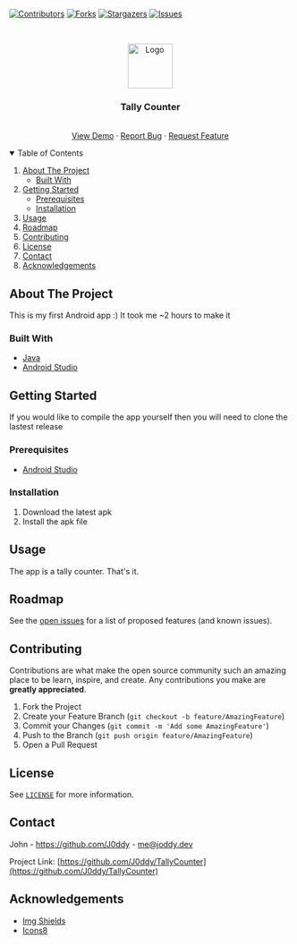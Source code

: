 [![Contributors][contributors-shield]][contributors-url]
[![Forks][forks-shield]][forks-url]
[![Stargazers][stars-shield]][stars-url]
[![Issues][issues-shield]][issues-url]


<!-- PROJECT LOGO -->
<br />
<p align="center">
  <a href="https://github.com/J0ddy/TallyCounter">
    <img src="https://img.icons8.com/external-flat-wichaiwi/344/external-count-election-flat-wichaiwi.png" alt="Logo" width="80" height="80">
  </a>

  <h3 align="center">Tally Counter</h3>

  <p align="center">
    <br />
    <a href="https://github.com/J0ddy/TallyCounter/blob/master/Preview.jpg?raw=true">View Demo</a>
    ·
    <a href="https://github.com/J0ddy/TallyCounter">Report Bug</a>
    ·
    <a href="https://github.com/J0ddy/TallyCounter">Request Feature</a>
  </p>
</p>



<!-- TABLE OF CONTENTS -->
<details open="open">
  <summary>Table of Contents</summary>
  <ol>
    <li>
      <a href="#about-the-project">About The Project</a>
      <ul>
        <li><a href="#built-with">Built With</a></li>
      </ul>
    </li>
    <li>
      <a href="#getting-started">Getting Started</a>
      <ul>
        <li><a href="#prerequisites">Prerequisites</a></li>
        <li><a href="#installation">Installation</a></li>
      </ul>
    </li>
    <li><a href="#usage">Usage</a></li>
    <li><a href="#roadmap">Roadmap</a></li>
    <li><a href="#contributing">Contributing</a></li>
    <li><a href="#license">License</a></li>
    <li><a href="#contact">Contact</a></li>
    <li><a href="#acknowledgements">Acknowledgements</a></li>
  </ol>
</details>



<!-- ABOUT THE PROJECT -->
## About The Project

This is my first Android app :)
It took me ~2 hours to make it

### Built With

* [Java](https://www.java.com/en/)
* [Android Studio](https://developer.android.com/studio/)

<!-- GETTING STARTED -->
## Getting Started

If you would like to compile the app yourself then you will need to clone the lastest release

### Prerequisites

* [Android Studio](https://developer.android.com/studio/)

### Installation

1. Download the latest apk
2. Install the apk file

<!-- USAGE EXAMPLES -->
## Usage

The app is a tally counter. That's it.

<!-- ROADMAP -->
## Roadmap

See the [open issues](https://github.com/J0ddy/TallyCounter/issues) for a list of proposed features (and known issues).


<!-- CONTRIBUTING -->
## Contributing

Contributions are what make the open source community such an amazing place to be learn, inspire, and create. Any contributions you make are **greatly appreciated**.

1. Fork the Project
2. Create your Feature Branch (`git checkout -b feature/AmazingFeature`)
3. Commit your Changes (`git commit -m 'Add some AmazingFeature'`)
4. Push to the Branch (`git push origin feature/AmazingFeature`)
5. Open a Pull Request



<!-- LICENSE -->
## License

See [`LICENSE`](https://github.com/J0ddy/TallyCounter/blob/master/LICENCE) for more information.

<!-- CONTACT -->
## Contact

John - https://github.com/J0ddy - me@joddy.dev

Project Link: [https://github.com/J0ddy/TallyCounter](https://github.com/J0ddy/TallyCounter)


<!-- ACKNOWLEDGEMENTS -->
## Acknowledgements
* [Img Shields](https://shields.io/)
* [Icons8](https://icons8.com/)


<!-- MARKDOWN LINKS & IMAGES -->
<!-- https://www.markdownguide.org/basic-syntax/#reference-style-links -->
[contributors-shield]: https://img.shields.io/github/contributors/J0ddy/TallyCounter.svg?style=for-the-badge
[contributors-url]: https://github.com/J0ddy/TallyCounter/graphs/contributors
[forks-shield]: https://img.shields.io/github/forks/J0ddy/TallyCounter.svg?style=for-the-badge
[forks-url]: https://github.com/J0ddy/TallyCounter/network/members
[stars-shield]: https://img.shields.io/github/stars/J0ddy/TallyCounter.svg?style=for-the-badge
[stars-url]: https://github.com/J0ddy/TallyCounter/stargazers
[issues-shield]: https://img.shields.io/github/issues/J0ddy/TallyCounter.svg?style=for-the-badge
[issues-url]: https://github.com/J0ddy/TallyCounter/issues
[license-shield]: https://img.shields.io/github/license/J0ddy/TallyCounter.svg?style=for-the-badge
[license-url]: https://github.com/J0ddy/TallyCounter/blob/master/LICENSE
